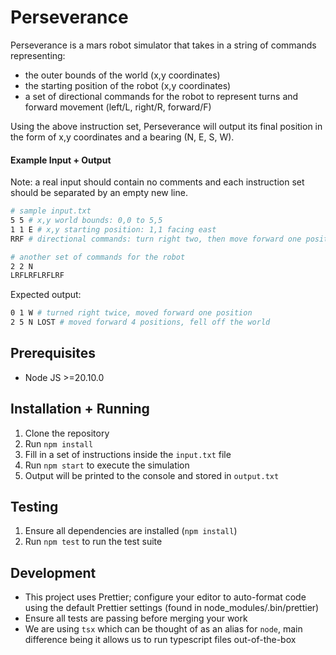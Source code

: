 # Perseverance

Perseverance is a mars robot simulator that takes in a string of commands representing:
- the outer bounds of the world (x,y coordinates)
- the starting position of the robot (x,y coordinates)
- a set of directional commands for the robot to represent turns and forward movement (left/L, right/R, forward/F)

Using the above instruction set, Perseverance will output its final position in the form of x,y coordinates and a bearing (N, E, S, W).

#### Example Input + Output

Note: a real input should contain no comments and each instruction set should be separated by an empty new line.
```bash
# sample input.txt
5 5 # x,y world bounds: 0,0 to 5,5
1 1 E # x,y starting position: 1,1 facing east
RRF # directional commands: turn right two, then move forward one position

# another set of commands for the robot
2 2 N
LRFLRFLRFLRF
```

Expected output:
```bash
0 1 W # turned right twice, moved forward one position
2 5 N LOST # moved forward 4 positions, fell off the world
```


## Prerequisites

- Node JS >=20.10.0

## Installation + Running

1. Clone the repository
2. Run `npm install`
3. Fill in a set of instructions inside the `input.txt` file
4. Run `npm start` to execute the simulation
5. Output will be printed to the console and stored in `output.txt`

## Testing

1. Ensure all dependencies are installed (`npm install`)
2. Run `npm test` to run the test suite

## Development

- This project uses Prettier; configure your editor to auto-format code using the default Prettier settings (found in node_modules/.bin/prettier)
- Ensure all tests are passing before merging your work
- We are using `tsx` which can be thought of as an alias for `node`, main difference being it allows us to run typescript files out-of-the-box
